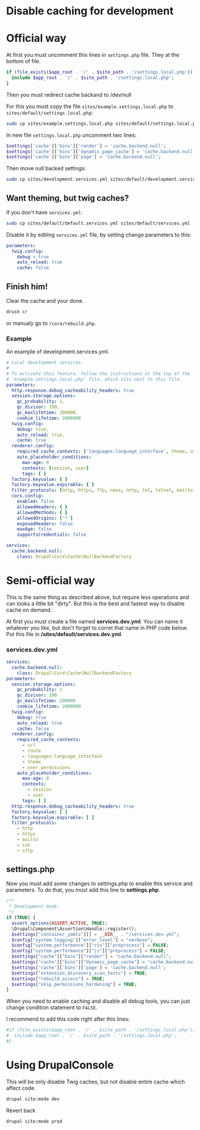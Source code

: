 # Disable caching for development

# Official way

At first you must uncomment this lines in `settings.php` file. They at the bottom of file.

```php
if (file_exists($app_root . '/' . $site_path . '/settings.local.php')) {
  include $app_root . '/' . $site_path . '/settings.local.php';
}
```

Then you must redirect cache backand to /dev/null

For this you must copy the file `sites/example.settings.local.php` to `sites/default/settings.local.php`:

```sh
sudo cp sites/example.settings.local.php sites/default/settings.local.php
```

In new file `settings.local.php` uncomment two lines:

```php
$settings['cache']['bins']['render'] = 'cache.backend.null';
$settings['cache']['bins']['dynamic_page_cache'] = 'cache.backend.null';
$settings['cache']['bins']['page'] = 'cache.backend.null';
```

Then move null backed settings:

```sh
sudo cp sites/development.services.yml sites/default/development.services.yml
```

## Want theming, but twig caches?

If you don't have `services.yml`:

```sh
sudo cp sites/default/default.services.yml sites/default/services.yml
```

Disable it by editing `services.yml` file, by setting change parameters to this:

```yaml
parameters:
  twig.config:
    debug : true
    auto_reload: true
    cache: false
```

## Finish him!

Clear the cache and your done.

```sh
drush cr
```

or manualy go to `/core/rebuild.php`.

### Example

An example of development.services.yml.

```yaml
# Local development services.
#
# To activate this feature, follow the instructions at the top of the
# 'example.settings.local.php' file, which sits next to this file.
parameters:
  http.response.debug_cacheability_headers: true
  session.storage.options:
    gc_probability: 1,
    gc_divisor: 100,
    gc_maxlifetime: 200000,
    cookie_lifetime: 2000000
  twig.config:
    debug: true,
    auto_reload: true,
    cache: true
  renderer.config:
    required_cache_contexts: ['languages:language_interface', theme, user.permissions]
    auto_placeholder_conditions:
      max-age: 0
      contexts: [session, user]
      tags: { }
  factory.keyvalue: { }
  factory.keyvalue.expirable: { }
  filter_protocols: [http, https, ftp, news, nntp, tel, telnet, mailto, irc, ssh, sftp, webcal, rtsp]
  cors.config:
    enabled: false
    allowedHeaders: { }
    allowedMethods: { }
    allowedOrigins: ['*']
    exposedHeaders: false
    maxAge: false
    supportsCredentials: false

services:
  cache.backend.null:
    class: Drupal\Core\Cache\NullBackendFactory

```

# Semi-official way

This is the same thing as described above, but require less operations and can looks a little bit "dirty". But this is the best and fastest way to disable cache on demand.

At first you must create a file named **services.dev.yml**. You can name it whatever you like, but don't forget to corret that name in PHP code below. Put this file in **/sites/default/services.dev.yml**.

### services.dev.yml

```yaml
services:
  cache.backend.null:
    class: Drupal\Core\Cache\NullBackendFactory
parameters:
  session.storage.options:
    gc_probability: 1
    gc_divisor: 100
    gc_maxlifetime: 200000
    cookie_lifetime: 2000000
  twig.config:
    debug: true
    auto_reload: true
    cache: false
  renderer.config:
    required_cache_contexts:
      - url
      - route
      - languages:language_interface
      - theme
      - user.permissions
    auto_placeholder_conditions:
      max-age: 0
      contexts:
        - session
        - user
      tags: [ ]
  http.response.debug_cacheability_headers: true
  factory.keyvalue: [ ]
  factory.keyvalue.expirable: [ ]
  filter_protocols:
    - http
    - https
    - mailto
    - ssh
    - sftp
```
## settings.php

Now you must add some changes to settings.php to enable this service and parameters. To do that, you must add this line to **settings.php**.

```php
/**
 * Development mode.
 */
if (TRUE) {
  assert_options(ASSERT_ACTIVE, TRUE);
  \Drupal\Component\Assertion\Handle::register();
  $settings["container_yamls"][] = __DIR__ . "/services.dev.yml";
  $config["system.logging"]["error_level"] = "verbose";
  $config["system.performance"]["css"]["preprocess"] = FALSE;
  $config["system.performance"]["js"]["preprocess"] = FALSE;
  $settings["cache"]["bins"]["render"] = "cache.backend.null";
  $settings["cache"]["bins"]["dynamic_page_cache"] = "cache.backend.null";
  $settings['cache']['bins']['page'] = 'cache.backend.null';
  $settings["extension_discovery_scan_tests"] = TRUE;
  $settings["rebuild_access"] = TRUE;
  $settings["skip_permissions_hardening"] = TRUE;
}
```
When you need to enable caching and disable all debug tools, you can just change condition statement to `FALSE`.

I recommend to add this code right after this lines:

```php
#if (file_exists($app_root . '/' . $site_path . '/settings.local.php')) {
#  include $app_root . '/' . $site_path . '/settings.local.php';
#}
```

# Using DrupalConsole

This will be only disable Twig caches, but not disable entire cache which affect code.

```bash
drupal site:mode dev
```

Revert back

```
drupal site:mode prod
```
